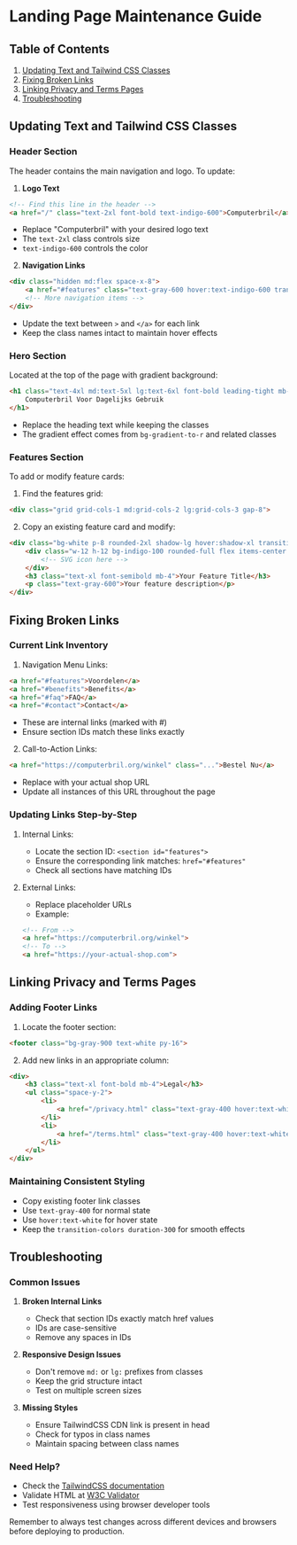 # Landing Page Maintenance Guide

## Table of Contents
1. [Updating Text and Tailwind CSS Classes](#updating-text-and-tailwind-css-classes)
2. [Fixing Broken Links](#fixing-broken-links)
3. [Linking Privacy and Terms Pages](#linking-privacy-and-terms-pages)
4. [Troubleshooting](#troubleshooting)

## Updating Text and Tailwind CSS Classes

### Header Section
The header contains the main navigation and logo. To update:

1. **Logo Text**
```html
<!-- Find this line in the header -->
<a href="/" class="text-2xl font-bold text-indigo-600">Computerbril</a>
```
- Replace "Computerbril" with your desired logo text
- The `text-2xl` class controls size
- `text-indigo-600` controls the color

2. **Navigation Links**
```html
<div class="hidden md:flex space-x-8">
    <a href="#features" class="text-gray-600 hover:text-indigo-600 transition-colors duration-300">Voordelen</a>
    <!-- More navigation items -->
</div>
```
- Update the text between `>` and `</a>` for each link
- Keep the class names intact to maintain hover effects

### Hero Section
Located at the top of the page with gradient background:

```html
<h1 class="text-4xl md:text-5xl lg:text-6xl font-bold leading-tight mb-8 bg-gradient-to-r from-indigo-600 to-purple-600 bg-clip-text text-transparent">
    Computerbril Voor Dagelijks Gebruik
</h1>
```
- Replace the heading text while keeping the classes
- The gradient effect comes from `bg-gradient-to-r` and related classes

### Features Section
To add or modify feature cards:

1. Find the features grid:
```html
<div class="grid grid-cols-1 md:grid-cols-2 lg:grid-cols-3 gap-8">
```

2. Copy an existing feature card and modify:
```html
<div class="bg-white p-8 rounded-2xl shadow-lg hover:shadow-xl transition-shadow duration-300">
    <div class="w-12 h-12 bg-indigo-100 rounded-full flex items-center justify-center mb-6">
        <!-- SVG icon here -->
    </div>
    <h3 class="text-xl font-semibold mb-4">Your Feature Title</h3>
    <p class="text-gray-600">Your feature description</p>
</div>
```

## Fixing Broken Links

### Current Link Inventory
1. Navigation Menu Links:
```html
<a href="#features">Voordelen</a>
<a href="#benefits">Benefits</a>
<a href="#faq">FAQ</a>
<a href="#contact">Contact</a>
```
- These are internal links (marked with #)
- Ensure section IDs match these links exactly

2. Call-to-Action Links:
```html
<a href="https://computerbril.org/winkel" class="...">Bestel Nu</a>
```
- Replace with your actual shop URL
- Update all instances of this URL throughout the page

### Updating Links Step-by-Step
1. Internal Links:
   - Locate the section ID: `<section id="features">`
   - Ensure the corresponding link matches: `href="#features"`
   - Check all sections have matching IDs

2. External Links:
   - Replace placeholder URLs
   - Example:
   ```html
   <!-- From -->
   <a href="https://computerbril.org/winkel">
   <!-- To -->
   <a href="https://your-actual-shop.com">
   ```

## Linking Privacy and Terms Pages

### Adding Footer Links
1. Locate the footer section:
```html
<footer class="bg-gray-900 text-white py-16">
```

2. Add new links in an appropriate column:
```html
<div>
    <h3 class="text-xl font-bold mb-4">Legal</h3>
    <ul class="space-y-2">
        <li>
            <a href="/privacy.html" class="text-gray-400 hover:text-white transition-colors duration-300">Privacy Policy</a>
        </li>
        <li>
            <a href="/terms.html" class="text-gray-400 hover:text-white transition-colors duration-300">Terms of Service</a>
        </li>
    </ul>
</div>
```

### Maintaining Consistent Styling
- Copy existing footer link classes
- Use `text-gray-400` for normal state
- Use `hover:text-white` for hover state
- Keep the `transition-colors duration-300` for smooth effects

## Troubleshooting

### Common Issues
1. **Broken Internal Links**
   - Check that section IDs exactly match href values
   - IDs are case-sensitive
   - Remove any spaces in IDs

2. **Responsive Design Issues**
   - Don't remove `md:` or `lg:` prefixes from classes
   - Keep the grid structure intact
   - Test on multiple screen sizes

3. **Missing Styles**
   - Ensure TailwindCSS CDN link is present in head
   - Check for typos in class names
   - Maintain spacing between class names

### Need Help?
- Check the [TailwindCSS documentation](https://tailwindcss.com/docs)
- Validate HTML at [W3C Validator](https://validator.w3.org/)
- Test responsiveness using browser developer tools

Remember to always test changes across different devices and browsers before deploying to production.